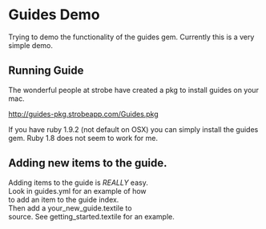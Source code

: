 # Guides Demo

Trying to demo the functionality of the guides gem.
Currently this is a very simple demo.

## Running Guide

The wonderful people at strobe have created
a pkg to install guides on your mac.

http://guides-pkg.strobeapp.com/Guides.pkg

If you have ruby 1.9.2 (not default on OSX)
you can simply install the guides gem.
Ruby 1.8 does not seem to work for me.

## Adding new items to the guide.

Adding items to the guide is *REALLY* easy.  
Look in guides.yml for an example of how  
to add an item to the guide index.  
Then add a your_new_guide.textile to  
source. See getting_started.textile for an
example.


